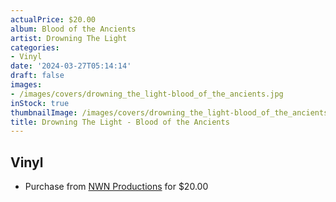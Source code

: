 ```yaml
---
actualPrice: $20.00
album: Blood of the Ancients
artist: Drowning The Light
categories:
- Vinyl
date: '2024-03-27T05:14:14'
draft: false
images:
- /images/covers/drowning_the_light-blood_of_the_ancients.jpg
inStock: true
thumbnailImage: /images/covers/drowning_the_light-blood_of_the_ancients-thumb.jpg
title: Drowning The Light - Blood of the Ancients
---
```


## Vinyl
* Purchase from [NWN Productions](http://shop.nwnprod.com/index.php?route=product/product&path=75&product_id=48779&sort=pd.name&order=ASC) for $20.00
